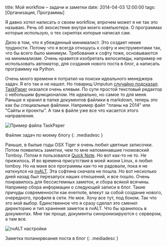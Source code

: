 title: Мой workflow – задачи и заметки
date: 2014-04-03 12:00:00
tags: [Организация, Программы]

Я давно хотел написать о своем workflow, впрочем может я не так это называю. Речь об экосистеме внутри моего компьютера. О программах которые использую, о тех скриптах которые написал сам.

Дело в том, что я убежденный минималист. Это создает некие трудности. Потому что я всегда отношусь к софту и инструментами так, что бы всего было минимум. Требования к софту тоже, основываются на минимализме. Очень нравится изобретать велосипеды, например не использовать автоматор, для создания нового поста в блог, а написать программку на Python.

Очень много времени я потратил на поиски идеального менеджера задач. Я его так и не нашел. Но товарищ Umputun [случайно подсказал](http://p.umputun.com/p/2013/06/05/v-poiskakh-prostoty-listov-zadach-kuda-podatsa/). [TaskPaper](http://www.hogbaysoftware.com/products/taskpaper) оказался очень клевым. По сути простой текстовый редактор с небольшим функционалом. Не идеально, но самое то для меня. Раньше я хранил в папке документов файлики в markdown, теперь это как бы специальные файлики. Например файл "планы на 2014" или "Сайты и проекты". А там в файле уже все что касается этого направления.

![Пример файла TaskPaper](http://macgera.s3.amazonaws.com/articles/taskpaper.png)

Файлик задач по моему блогу
{: .mediadesc }

Раньше, в былые годы OSX Tiger я очень любил цветные записочки. Потом появились заметки, чем то мне напоминавшие гномовский Tomboy. Потом я пользовался [Quick Note](https://itunes.apple.com/ru/app/quick-note/id414848186?mt=12). Но вот как-то не то. Не прижилось. И во времена присутствия в моей жизни Linux, я любил tomboy. Но на маке все программы как-то не радовали, пока я не наткнулся на [nvALT](http://brettterpstra.com/projects/nvalt/). Эта софтина сначала не пошла. Но вот несколько дней назад был перезапуск наших отношений, и все пошло. Очень понравилось для бессистемных заметок, и сбора всякой всячины. Например сбора информации о следующей записи в блог. Такие причуды современности как evernote, влекут за собой создание нового, очередного, профиля в сети. Не мое. Хочу все тут, под боком. Так что это мой выбор. Единственное что я сразу сделал это сменил директорию и тип хранения заметок в nvALT. Что бы хранилось в документах. Мне так проще, документы синхронизируются с сервером, а там все.

![nvALT настройки](http://macgera.s3.amazonaws.com/articles/nvalt.png)

Заметка поланирвоания поста в блог
{: .mediadesc }
